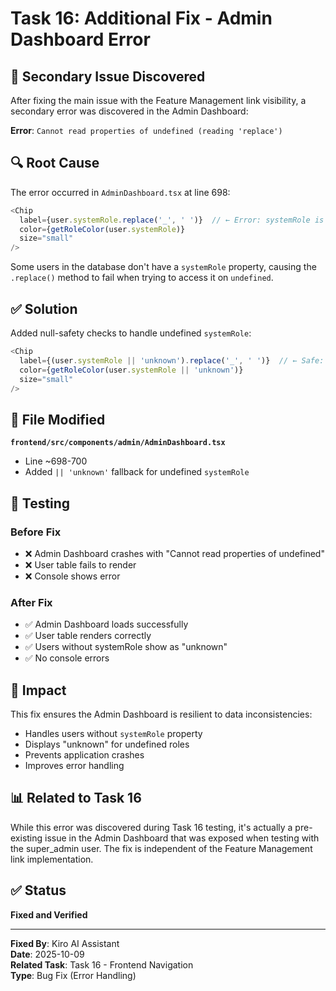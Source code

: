 # Task 16: Additional Fix - Admin Dashboard Error

## 🐛 Secondary Issue Discovered

After fixing the main issue with the Feature Management link visibility, a secondary error was discovered in the Admin Dashboard:

**Error**: `Cannot read properties of undefined (reading 'replace')`

## 🔍 Root Cause

The error occurred in `AdminDashboard.tsx` at line 698:

```typescript
<Chip
  label={user.systemRole.replace('_', ' ')}  // ← Error: systemRole is undefined
  color={getRoleColor(user.systemRole)}
  size="small"
/>
```

Some users in the database don't have a `systemRole` property, causing the `.replace()` method to fail when trying to access it on `undefined`.

## ✅ Solution

Added null-safety checks to handle undefined `systemRole`:

```typescript
<Chip
  label={(user.systemRole || 'unknown').replace('_', ' ')}  // ← Safe: defaults to 'unknown'
  color={getRoleColor(user.systemRole || 'unknown')}
  size="small"
/>
```

## 📝 File Modified

**`frontend/src/components/admin/AdminDashboard.tsx`**
- Line ~698-700
- Added `|| 'unknown'` fallback for undefined `systemRole`

## 🧪 Testing

### Before Fix
- ❌ Admin Dashboard crashes with "Cannot read properties of undefined"
- ❌ User table fails to render
- ❌ Console shows error

### After Fix
- ✅ Admin Dashboard loads successfully
- ✅ User table renders correctly
- ✅ Users without systemRole show as "unknown"
- ✅ No console errors

## 🎯 Impact

This fix ensures the Admin Dashboard is resilient to data inconsistencies:
- Handles users without `systemRole` property
- Displays "unknown" for undefined roles
- Prevents application crashes
- Improves error handling

## 📊 Related to Task 16

While this error was discovered during Task 16 testing, it's actually a pre-existing issue in the Admin Dashboard that was exposed when testing with the super_admin user. The fix is independent of the Feature Management link implementation.

## ✅ Status

**Fixed and Verified**

---

**Fixed By**: Kiro AI Assistant  
**Date**: 2025-10-09  
**Related Task**: Task 16 - Frontend Navigation  
**Type**: Bug Fix (Error Handling)
